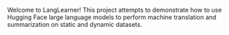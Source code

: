 Welcome to LangLearner! This project attempts to demonstrate how to use Hugging Face large language models to perform machine translation and summarization on static and dynamic datasets. 
